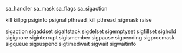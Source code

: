sa_handler
sa_mask
sa_flags
sa_sigaction

kill
killpg
psiginfo
psignal
pthread_kill
pthread_sigmask
raise

sigaction
sigaddset
sigaltstack
sigdelset
sigemptyset
sigfillset
sighold
sigignore
siginterrupt
sigismember
sigpause
sigpending
sigprocmask
sigqueue
sigsuspend
sigtimedwait
sigwait
sigwaitinfo
